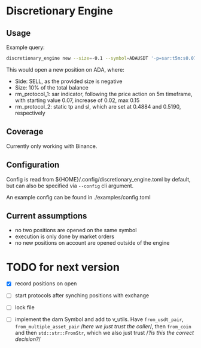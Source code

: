# Discretionary Engine

## Usage
Example query:
```sh
discretionary_engine new --size=-0.1 --symbol=ADAUSDT '-p=sar:t5m:s0.07:i0.02:m0.15' '-p=tpsl:t0.4884:s0.5190'
```
This would open a new position on ADA, where:
- Side: SELL, as the provided size is negative
- Size: 10% of the total balance
- rm_protocol_1: sar indicator, following the price action on 5m timeframe, with starting value 0.07, increase of 0.02, max 0.15
- rm_protocol_2: static tp and sl, which are set at 0.4884 and 0.5190, respectively

## Coverage
Currently only working with Binance.

## Configuration
Config is read from ${HOME}/.config/discretionary_engine.toml by default, but can also be specified via `--config` cli argument.

An example config can be found in ./examples/config.toml

## Current assumptions
- no two positions are opened on the same symbol
- execution is only done by market orders
- no new positions on account are opened outside of the engine

# TODO for next version

- [x] record positions on open

- [ ] start protocols after synching positions with exchange

- [ ] lock file

- [ ] implement the darn Symbol and add to v_utils. Have `from_usdt_pair`, `from_multiple_asset_pair` /*here we just trust the caller*/, then `from_coin` and then `std::str::FromStr`, which we also just trust /*?is this the correct decision?*/

